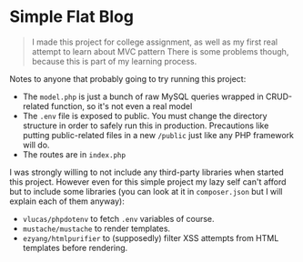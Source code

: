 # Simple Flat Blog

> I made this project for college assignment, as well as my first real attempt to learn about MVC pattern
> There is some problems though, because this is part of my learning process.

Notes to anyone that probably going to try running this project:

- The `model.php` is just a bunch of raw MySQL queries wrapped in CRUD-related function, so it's not even a real model
- The `.env` file is exposed to public. You must change the directory structure in order to safely run this in production. Precautions like putting public-related files in a new `/public` just like any PHP framework will do.
- The routes are in `index.php`

I was strongly willing to not include any third-party libraries when started this project. However even for this simple project my lazy self can't afford but to include some libraries (you can look at it in `composer.json` but I will explain each of them anyway):

- `vlucas/phpdotenv` to fetch `.env` variables of course.
- `mustache/mustache` to render templates.
- `ezyang/htmlpurifier` to (supposedly) filter XSS attempts from HTML templates before rendering.
